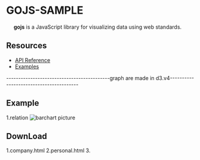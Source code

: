# GOJS-SAMPLE

<a href="https://gojs.net/latest/index.html"><img src="" align="left" hspace="10" vspace="6"></a>

**gojs**  is a JavaScript library for visualizing data using web standards. 

## Resources

* [API Reference](https://gojs.net/latest/api/index.html)
* [Examples](https://gojs.net/latest/samples/index.html)

-------------------------------------------graph are made in d3.v4----------------------------------------
## Example
1.relation
![barchart picture](https://github.com/azcvcza/d3js/tree/master/picture/barchart.png) 


## DownLoad
1.company.html
2.personal.html
3.
